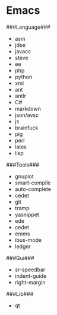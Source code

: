 Emacs
=====

###Language###
* asm
* jdee
* javacc
* steve
* ee
* php
* python
* xml
* ant
* antlr
* C#
* markdown
* json/avsc
* js
* brainfuck
* pig
* perl
* latex
* lisp



###Tools###
* gnuplot
* smart-compile
* auto-complete
* cedet
* git
* tramp
* yasnippet
* ede
* cedet
* emms
* ibus-mode
* ledger


###Gui###
* sr-speedbar
* indent-guide
* right-margin


###Lib###
* qt
